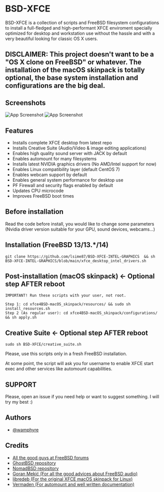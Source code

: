 # BSD-XFCE
BSD-XFCE is a collection of scripts and FreeBSD filesystem configurations to install a full-fledged and high-performant XFCE enviroment specially optimized for desktop and workstation use without the hassle and with a very beautiful looking for classic OS X users.

## DISCLAIMER: This project doesn't want to be a "OS X clone on FreeBSD" or whatever. The installation of the macOS skinpack is totally optional, the base system installation and configurations are the big deal.

## Screenshots

![App Screenshot](https://github.com/Wamphyre/BSD-XFCE/blob/main/screenshot.png)
![App Screenshot](https://github.com/Wamphyre/BSD-XFCE/blob/main/screenshot2.png)

## Features

- Installs complete XFCE desktop from latest repo
- Installs Creative Suite (Audio/Video & image editing applications)
- Enables high quality sound server with JACK by default
- Enables automount for many filesystems
- Installs latest NVIDIA graphics drivers (No AMD/Intel support for now)
- Enables Linux compatibility layer (default CentOS 7)
- Enables webcam support by default
- Enables general system performance for desktop use
- PF Firewall and security flags enabled by default
- Updates CPU microcode
- Improves FreeBSD boot times

## Before installation
Read the code before install, you would like to change some parameters (Nvidia driver version suitable for your GPU, sound devices, webcams...)

## Installation (FreeBSD 13/13.*/14)

```
git clone https://github.com/lsime87/BSD-XFCE-INTEL-GRAPHICS  && sh BSD-XFCE-INTEL-GRAPHICS/blob/main/xfce_desktop_intel_drivers.sh
```
## Post-installation (macOS skinpack) <- Optional step **AFTER** reboot
```
IMPORTANT! Run these scripts with your user, not root.

Step 1: cd xfce4BSD-macOS_skinpack/resources/ && sudo sh install_resources.sh
Step 2 (As regular user): cd xfce4BSD-macOS_skinpack/configurations/ && sh apply.sh
```
## Creative Suite <- Optional step **AFTER** reboot
```
sudo sh BSD-XFCE/creative_suite.sh
```
Please, use this scripts only in a fresh FreeBSD installation.

At some point, the script will ask you for username to enable XFCE start exec and other services like automount capabilities.

## SUPPORT
Please, open an issue if you need help or want to suggest something. I will try my best :)

## Authors

- [@wamphyre](https://github.com/Wamphyre)

## Credits
- [All the good guys at FreeBSD forums](https://forums.freebsd.org/)
- [GhostBSD repository](https://github.com/GhostBSD)
- [NomadBSD repository](https://github.com/nomadbsd/NomadBSD)
- [Goran Mekić (For all the good advices about FreeBSD audio)](https://meka.rs/blog/2021/10/12/freebsd-audio/)
- [libredeb (For the original XFCE macOS skinpack for Linux)](https://github.com/libredeb/xfce4-macOS_skinpack)
- [Vermaden (For automount and well written documentation)](https://github.com/vermaden/automount)

